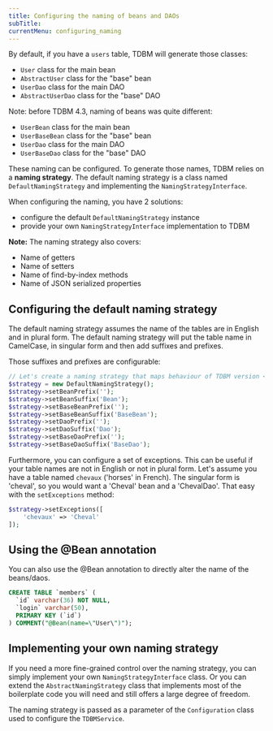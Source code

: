 ```yaml
---
title: Configuring the naming of beans and DAOs
subTitle: 
currentMenu: configuring_naming
---
```


By default, if you have a `users` table, TDBM will generate those classes:

- `User` class for the main bean
- `AbstractUser` class for the "base" bean
- `UserDao` class for the main DAO
- `AbstractUserDao` class for the "base" DAO

Note: before TDBM 4.3, naming of beans was quite different:

- `UserBean` class for the main bean
- `UserBaseBean` class for the "base" bean
- `UserDao` class for the main DAO
- `UserBaseDao` class for the "base" DAO

These naming can be configured. To generate those names, TDBM relies on a **naming strategy**.
The default naming strategy is a class named `DefaultNamingStrategy` and implementing the `NamingStrategyInterface`.

When configuring the naming, you have 2 solutions:

- configure the default `DefaultNamingStrategy` instance
- provide your own `NamingStrategyInterface` implementation to TDBM

<div class="alert alert-info"><b>Note:</b> The naming strategy also covers:
<ul>
    <li>Name of getters</li>
    <li>Name of setters</li>
    <li>Name of find-by-index methods</li>
    <li>Name of JSON serialized properties</li>
</ul>
</div>

Configuring the default naming strategy
---------------------------------------

The default naming strategy assumes the name of the tables are in English and in plural form.
The default naming strategy will put the table name in CamelCase, in singular form and then add suffixes and prefixes.

Those suffixes and prefixes are configurable:

```php
// Let's create a naming strategy that maps behaviour of TDBM version <= 4.2
$strategy = new DefaultNamingStrategy();
$strategy->setBeanPrefix('');
$strategy->setBeanSuffix('Bean');
$strategy->setBaseBeanPrefix('');
$strategy->setBaseBeanSuffix('BaseBean');
$strategy->setDaoPrefix('');
$strategy->setDaoSuffix('Dao');
$strategy->setBaseDaoPrefix('');
$strategy->setBaseDaoSuffix('BaseDao');
```

Furthermore, you can configure a set of exceptions. This can be useful if your table names are not in English or not in plural form.
Let's assume you have a table named `chevaux` ('horses' in French). The singular form is 'cheval', so you would want a 'Cheval' bean and a 'ChevalDao'. That easy with the `setExceptions` method:

```php
$strategy->setExceptions([
    'chevaux' => 'Cheval'
]);
```

Using the @Bean annotation
--------------------------

You can also use the @Bean annotation to directly alter the name of the beans/daos.

```sql
CREATE TABLE `members` (
  `id` varchar(36) NOT NULL,
  `login` varchar(50),
  PRIMARY KEY (`id`)
) COMMENT("@Bean(name=\"User\")");
```


Implementing your own naming strategy
-------------------------------------

If you need a more fine-grained control over the naming strategy, you can simply implement your own `NamingStrategyInterface` class. Or you can extend the `AbstractNamingStrategy` class that implements most of the boilerplate code you will need and still offers a large degree of freedom.

The naming strategy is passed as a parameter of the `Configuration` class used to configure the `TDBMService`.

